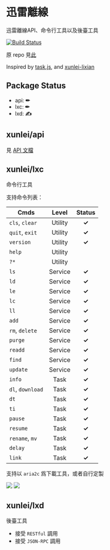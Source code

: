 # 迅雷離線

迅雷離線API、命令行工具以及後臺工具

[![Build Status](https://travis-ci.org/matzoe/xunlei.png?branch=master)](https://travis-ci.org/matzoe/xunlei)

原 repo 見[此](https://github.com/zyxar/xltask)

Inspired by [task.js](http://cloud.vip.xunlei.com/190/js/task.js?269), and [xunlei-lixian](https://github.com/iambus/xunlei-lixian)

## Package Status

- api:  **✏**
- lxc:  **✏**
- lxd:  **✍**

## xunlei/api

見 [API 文檔](https://godoc.org/github.com/matzoe/xunlei/api)

## xunlei/lxc

命令行工具

支持命令列表：

| Cmds              | Level   | Status|
| ----------------- |:-------:|:-----:|
| `cls`, `clear`    | Utility | **✓** |
| `quit`, `exit`    | Utility | **✓** |
| `version`         | Utility | **✓** |
| `help`            | Utility |       |
| `?*`              | Utility |       |
| `ls`              | Service | **✓** |
| `ld`              | Service | **✓** |
| `le`              | Service | **✓** |
| `lc`              | Service | **✓** |
| `ll`              | Service | **✓** |
| `add`             | Service | **✓** |
| `rm`, `delete`    | Service | **✓** |
| `purge`           | Service | **✓** |
| `readd`           | Service | **✓** |
| `find`            | Service | **✓** |
| `update`          | Service | **✓** |
| `info`            | Task    | **✓** |
| `dl`, `download`  | Task    | **✓** |
| `dt`              | Task    | **✓** |
| `ti`              | Task    | **✓** |
| `pause`           | Task    | **✓** |
| `resume`          | Task    | **✓** |
| `rename`, `mv`    | Task    | **✓** |
| `delay`           | Task    | **✓** |
| `link`            | Task    | **✓** |

支持以 `aria2c` 爲下載工具，或者自行定製

![](http://farm4.staticflickr.com/3697/10421561225_aa3ea3f4e5_c.jpg)
![](http://farm6.staticflickr.com/5530/10461504605_8dc2b2737b_c.jpg)

## xunlei/lxd

後臺工具

- 接受 `RESTful` 調用
- 接受 `JSON-RPC` 調用
